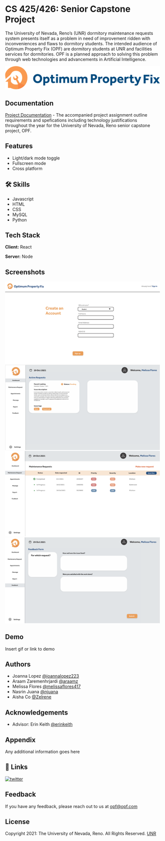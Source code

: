 
# CS 425/426: Senior Capstone Project

The University of Nevada, Reno’s (UNR) dormitory maintenance requests system presents itself as a problem in need of improvement ridden with inconveniences and flaws to dormitory students. The intended audience of Optimum Property Fix (OPF) are dormitory students at UNR and facilities services for dormitories. OPF is a planned approach to solving this problem through web technologies and advancements in Artificial Intelligence.


![Logo](images/logo.png)


## Documentation

[Project Documentation](https://github.com/joannalopez223/UNR-Capstone/tree/main/Project%20Assignments) - The accompanied project assignment outline requirements and spefications including technology justifications throughout the year for the University of Nevada, Reno senior capstone project, OPF.


## Features

- Light/dark mode toggle
- Fullscreen mode
- Cross platform


## 🛠 Skills
- Javascript
- HTML
- CSS
- MySQL
- Python


## Tech Stack

**Client:** React

**Server:** Node


## Screenshots

![Sign In Screen](images/Screenshot1.png)
![Dashboard Screen](images/Screenshot2.png)
![Maintenance Request Dashboard](images/Screenshot3.png)
![Feeback Screen](images/Screenshot4.png)



## Demo

Insert gif or link to demo


## Authors

- Joanna Lopez [@joannalopez223](https://www.github.com/joannalopez223)
- Araam Zaremenhrjardi [@araamz](https://www.github.com/araamz)
- Melissa Flores [@melissaflores417](https://www.github.com/melissaflores417)
- Nasrin Juana [@njuana](https://www.github.com/njuana)
- Aisha Co [@Zelrene](https://www.github.com/Zelrene)




## Acknowledgements

 - Advisor: Erin Keith [@erinkeith](https://www.github.com/erinkeith)


## Appendix

Any additional information goes here


## 🔗 Links
[![twitter](https://img.shields.io/badge/twitter-1DA1F2?style=for-the-badge&logo=twitter&logoColor=white)](https://twitter.com/)


## Feedback

If you have any feedback, please reach out to us at opf@opf.com


## License

Copyright 2021: The University of Nevada, Reno. All Rights Reserved. 
[UNR](https://www.unr.edu/enterprise/ip-ownership)
